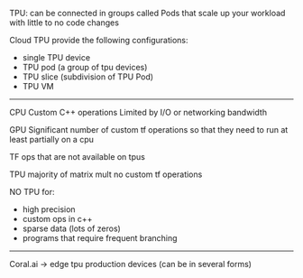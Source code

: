 

TPU: can be connected in groups called Pods that scale up your workload with little to no code changes

Cloud TPU provide the following configurations:

- single TPU device
- TPU pod (a group of tpu devices)
- TPU slice (subdivision of TPU Pod)
- TPU VM

---

CPU
Custom C++ operations
Limited by I/O or networking bandwidth

GPU
Significant number of custom tf operations so that they need to run at least partially on a cpu

TF ops that are not available on tpus

TPU
majority of matrix mult
no custom tf operations

NO TPU for:
- high precision
- custom ops in c++
- sparse data (lots of zeros)
- programs that require frequent branching

---

Coral.ai -> edge tpu production devices (can be in several forms)
